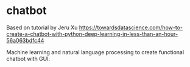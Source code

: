 # chatbot

Based on tutorial by Jeru Xu https://towardsdatascience.com/how-to-create-a-chatbot-with-python-deep-learning-in-less-than-an-hour-56a063bdfc44

Machine learning and natural language processing to create functional chatbot with GUI.
